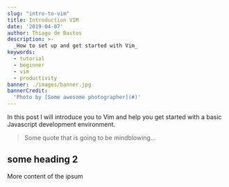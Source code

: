 ```yaml
---
slug: "intro-to-vim"
title: Introduction VIM
date: '2019-04-07'
author: Thiago de Bastos
description: >-
  _How to set up and get started with Vim_
keywords:
  - tutorial
  - beginner
  - vim
  - productivity
banner: ./images/banner.jpg
bannerCredit:
  'Photo by [Some awesome photographer](#)'
---
```


In this post I will introduce you to Vim and help you get started with a basic Javascript development environment.

> Some quote that is going to be mindblowing...

## some heading 2

More content of the ipsum
